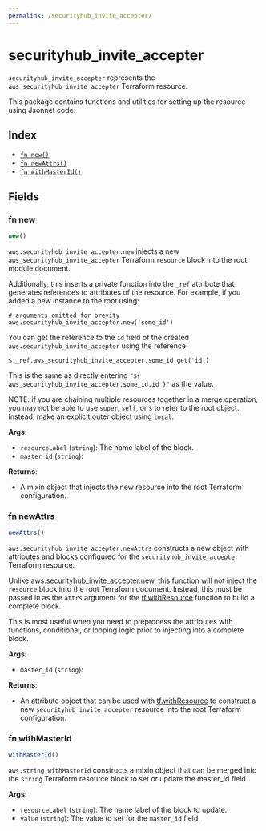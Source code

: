 ```yaml
---
permalink: /securityhub_invite_accepter/
---
```


# securityhub_invite_accepter

`securityhub_invite_accepter` represents the `aws_securityhub_invite_accepter` Terraform resource.



This package contains functions and utilities for setting up the resource using Jsonnet code.


## Index

* [`fn new()`](#fn-new)
* [`fn newAttrs()`](#fn-newattrs)
* [`fn withMasterId()`](#fn-withmasterid)

## Fields

### fn new

```ts
new()
```


`aws.securityhub_invite_accepter.new` injects a new `aws_securityhub_invite_accepter` Terraform `resource`
block into the root module document.

Additionally, this inserts a private function into the `_ref` attribute that generates references to attributes of the
resource. For example, if you added a new instance to the root using:

    # arguments omitted for brevity
    aws.securityhub_invite_accepter.new('some_id')

You can get the reference to the `id` field of the created `aws.securityhub_invite_accepter` using the reference:

    $._ref.aws_securityhub_invite_accepter.some_id.get('id')

This is the same as directly entering `"${ aws_securityhub_invite_accepter.some_id.id }"` as the value.

NOTE: if you are chaining multiple resources together in a merge operation, you may not be able to use `super`, `self`,
or `$` to refer to the root object. Instead, make an explicit outer object using `local`.

**Args**:
  - `resourceLabel` (`string`): The name label of the block.
  - `master_id` (`string`): 

**Returns**:
- A mixin object that injects the new resource into the root Terraform configuration.


### fn newAttrs

```ts
newAttrs()
```


`aws.securityhub_invite_accepter.newAttrs` constructs a new object with attributes and blocks configured for the `securityhub_invite_accepter`
Terraform resource.

Unlike [aws.securityhub_invite_accepter.new](#fn-securityhubinviteaccepternew), this function will not inject the `resource`
block into the root Terraform document. Instead, this must be passed in as the `attrs` argument for the
[tf.withResource](https://github.com/tf-libsonnet/core/tree/main/docs#fn-withresource) function to build a complete block.

This is most useful when you need to preprocess the attributes with functions, conditional, or looping logic prior to
injecting into a complete block.

**Args**:
  - `master_id` (`string`): 

**Returns**:
  - An attribute object that can be used with [tf.withResource](https://github.com/tf-libsonnet/core/tree/main/docs#fn-withresource) to construct a new `securityhub_invite_accepter` resource into the root Terraform configuration.


### fn withMasterId

```ts
withMasterId()
```

`aws.string.withMasterId` constructs a mixin object that can be merged into the `string`
Terraform resource block to set or update the master_id field.



**Args**:
  - `resourceLabel` (`string`): The name label of the block to update.
  - `value` (`string`): The value to set for the `master_id` field.
